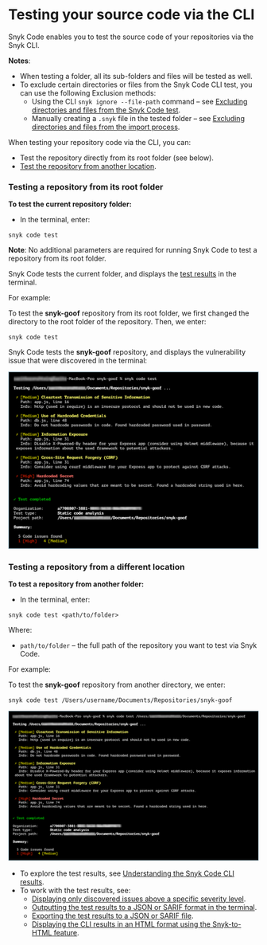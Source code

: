 # Testing your source code via the CLI

Snyk Code enables you to test the source code of your repositories via the Snyk CLI.

**Notes**:

* When testing a folder, all its sub-folders and files will be tested as well.
* To exclude certain directories or files from the Snyk Code CLI test, you can use the following Exclusion methods:
  * Using the CLI `snyk ignore --file-path` command – see [Excluding directories and files from the Snyk Code test](excluding-directories-and-files-from-the-snyk-code-cli-test.md).
  * Manually creating a `.snyk` file in the tested folder – see [Excluding directories and files from the import process](https://docs.snyk.io/products/snyk-code/getting-started-with-snyk-code/activating-snyk-code-using-the-web-ui/step-3-importing-repositories-to-snyk-for-the-snyk-code-testing/excluding-directories-and-files-from-the-import-process).

When testing your repository code via the CLI, you can:

* Test the repository directly from its root folder (see below).
* [Test the repository from another location](testing-your-source-code-via-the-cli.md#testing-a-repository-from-a-different-location).

### **Testing a repository from its root folder**

**To test the current repository folder:**

* In the terminal, enter:

```
snyk code test
```

**Note**: No additional parameters are required for running Snyk Code to test a repository from its root folder.

Snyk Code tests the current folder, and displays the [test results](https://docs.snyk.io/products/snyk-code/cli-for-snyk-code/snyk-code-cli-results) in the terminal.

For example:

To test the **snyk-goof** repository from its root folder, we first changed the directory to the root folder of the repository. Then, we enter:

```
snyk code test
```

Snyk Code tests the **snyk-goof** repository, and displays the vulnerability issue that were discovered in the terminal:

![](<../../../.gitbook/assets/Snyk Code - CLI - snyk code test - Results - 1 (1) (1) (1) (1) (1) (1) (1) (1) (1) (1) (1) (1) (1) (1) (1) (1) (1) (1) (1) (1) (1) (1) (1) (1) (1) (1) (1) (1) (1) (1) (1) (1) (1) (1) (1) (1) (1) (1) (1) (1) (1) (1) (1) (1) (1) (1) (1) (1) (1) (1)  (2).png>)

### **Testing a repository from a different location**

**To test a repository from another folder:**

* In the terminal, enter:

```
snyk code test <path/to/folder>
```

Where:

* `path/to/folder` – the full path of the repository you want to test via Snyk Code.

For example:

To test the **snyk-goof** repository from another directory, we enter:

```
snyk code test /Users/username/Documents/Repositories/snyk-goof
```

![](<../../../.gitbook/assets/snyk Code - CLI - snyk code test - Any folder - 2 (1).png>)

* To explore the test results, see [Understanding the Snyk Code CLI results](https://docs.snyk.io/products/snyk-code/cli-for-snyk-code/snyk-code-cli-results).
* To work with the test results, see:
  * [Displaying only discovered issues above a specific severity level](https://docs.snyk.io/products/snyk-code/cli-for-snyk-code/working-with-the-snyk-code-cli-results/displaying-only-discovered-issues-above-a-specific-severity-level).
  * [Outputting the test results to a JSON or SARIF format in the terminal](https://docs.snyk.io/products/snyk-code/cli-for-snyk-code/working-with-the-snyk-code-cli-results/outputting-the-test-results-to-a-json-or-sarif-format-in-the-terminal).
  * [Exporting the test results to a JSON or SARIF file](https://docs.snyk.io/products/snyk-code/cli-for-snyk-code/working-with-the-snyk-code-cli-results/exporting-the-test-results-to-a-json-or-sarif-file).
  * [Displaying the CLI results in an HTML format using the Snyk-to-HTML feature](https://docs.snyk.io/products/snyk-code/cli-for-snyk-code/displaying-the-cli-results-in-an-html-format-using-the-snyk-to-html-feature).
